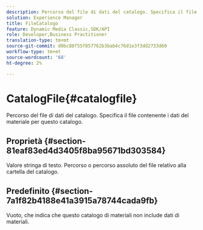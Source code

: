 ```yaml
---
description: Percorso del file di dati del catalogo. Specifica il file contenente i dati del materiale per questo catalogo.
solution: Experience Manager
title: FileCatalogo
feature: Dynamic Media Classic,SDK/API
role: Developer,Business Practitioner
translation-type: tm+mt
source-git-commit: d0bc88f55f857762b3bab4c76d1e3f3dd2733d60
workflow-type: tm+mt
source-wordcount: '68'
ht-degree: 2%

---
```



# CatalogFile{#catalogfile}

Percorso del file di dati del catalogo. Specifica il file contenente i dati del materiale per questo catalogo.

## Proprietà {#section-81eaf83ed4d3405f8ba95671bd303584}

Valore stringa di testo. Percorso o percorso assoluto del file relativo alla cartella del catalogo.

## Predefinito {#section-7a1f82b4188e41a3915a78744cada9fb}

Vuoto, che indica che questo catalogo di materiali non include dati di materiali.
